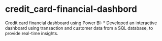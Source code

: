 # credit_card-financial-dashbord
Credit card financial dashboard using Power BI: * Developed an interactive dashboard using transaction and customer data from a SQL database, to provide real-time insights.
